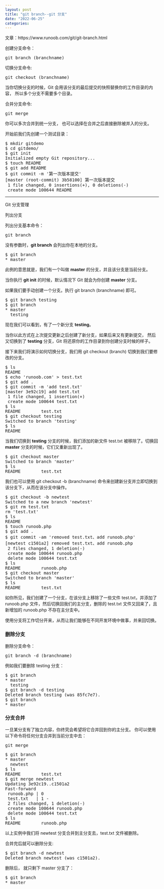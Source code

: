 ```yaml
---
layout: post
title: "git branch--git 分支"
date: "2022-06-25"
categories: 
---
```

<p>文章：https://www.runoob.com/git/git-branch.html</p>

<p>创建分支命令：</p>

<pre class="prettyprint prettyprinted" style="">
<span class="pln">git branch </span><span class="pun">(</span><span class="pln">branchname</span><span class="pun">)</span></pre>

<p>切换分支命令:</p>

<pre class="prettyprint prettyprinted" style="">
<span class="pln">git checkout </span><span class="pun">(</span><span class="pln">branchname</span><span class="pun">)</span></pre>

<p>当你切换分支的时候，Git 会用该分支的最后提交的快照替换你的工作目录的内容， 所以多个分支不需要多个目录。</p>

<p>合并分支命令:</p>

<pre class="prettyprint prettyprinted" style="">
<span class="pln">git merge </span></pre>

<p>你可以多次合并到统一分支， 也可以选择在合并之后直接删除被并入的分支。</p>

<p>开始前我们先创建一个测试目录：</p>

<pre class="prettyprint prettyprinted" style="">
<span class="pln">$ mkdir gitdemo
$ cd gitdemo</span><span class="pun">/</span><span class="pln">
$ git init
</span><span class="typ">Initialized</span><span class="pln"> empty </span><span class="typ">Git</span><span class="pln"> repository</span><span class="pun">...</span><span class="pln">
$ touch README
$ git add README
$ git commit </span><span class="pun">-</span><span class="pln">m </span><span class="str">&#39;第一次版本提交&#39;</span><span class="pln">
</span><span class="pun">[</span><span class="pln">master </span><span class="pun">(</span><span class="pln">root</span><span class="pun">-</span><span class="pln">commit</span><span class="pun">)</span><span class="pln"> </span><span class="lit">3b58100</span><span class="pun">]</span><span class="pln"> </span><span class="pun">第一次版本提交</span><span class="pln">
 </span><span class="lit">1</span><span class="pln"> file changed</span><span class="pun">,</span><span class="pln"> </span><span class="lit">0</span><span class="pln"> insertions</span><span class="pun">(+),</span><span class="pln"> </span><span class="lit">0</span><span class="pln"> deletions</span><span class="pun">(-)</span><span class="pln">
 create mode </span><span class="lit">100644</span><span class="pln"> README</span></pre>

<hr />
<p>Git 分支管理</p>

<p>列出分支</p>

<p>列出分支基本命令：</p>

<pre class="prettyprint prettyprinted" style="">
<span class="pln">git branch</span></pre>

<p>没有参数时，<strong>git branch</strong> 会列出你在本地的分支。</p>

<pre class="prettyprint prettyprinted" style="">
<span class="pln">$ git branch
</span><span class="pun">*</span><span class="pln"> master</span></pre>

<p>此例的意思就是，我们有一个叫做 <strong>master</strong> 的分支，并且该分支是当前分支。</p>

<p>当你执行 <strong>git init</strong> 的时候，默认情况下 Git 就会为你创建 <strong>master</strong> 分支。</p>

<p>如果我们要手动创建一个分支。执行 <span class="marked">git branch (branchname)</span> 即可。</p>

<pre class="prettyprint prettyprinted" style="">
<span class="pln">$ git branch testing
$ git branch
</span><span class="pun">*</span><span class="pln"> master
  testing</span></pre>

<p>现在我们可以看到，有了一个新分支 <strong>testing</strong>。</p>

<p>当你以此方式在上次提交更新之后创建了新分支，如果后来又有更新提交， 然后又切换到了 <strong>testing</strong> 分支，Git 将还原你的工作目录到你创建分支时候的样子。</p>

<p>接下来我们将演示如何切换分支，我们用 git checkout (branch) 切换到我们要修改的分支。</p>

<pre class="prettyprint prettyprinted" style="">
<span class="pln">$ ls
README
$ echo </span><span class="str">&#39;runoob.com&#39;</span><span class="pln"> </span><span class="pun">&gt;</span><span class="pln"> test</span><span class="pun">.</span><span class="pln">txt
$ git add </span><span class="pun">.</span><span class="pln">
$ git commit </span><span class="pun">-</span><span class="pln">m </span><span class="str">&#39;add test.txt&#39;</span><span class="pln">
</span><span class="pun">[</span><span class="pln">master </span><span class="lit">3e92c19</span><span class="pun">]</span><span class="pln"> add test</span><span class="pun">.</span><span class="pln">txt
 </span><span class="lit">1</span><span class="pln"> file changed</span><span class="pun">,</span><span class="pln"> </span><span class="lit">1</span><span class="pln"> insertion</span><span class="pun">(+)</span><span class="pln">
 create mode </span><span class="lit">100644</span><span class="pln"> test</span><span class="pun">.</span><span class="pln">txt
$ ls
README&nbsp;&nbsp;&nbsp;&nbsp;&nbsp;&nbsp;&nbsp;&nbsp;test</span><span class="pun">.</span><span class="pln">txt
$ git checkout testing
</span><span class="typ">Switched</span><span class="pln"> to branch </span><span class="str">&#39;testing&#39;</span><span class="pln">
$ ls
README</span></pre>

<p>当我们切换到 <strong>testing</strong> 分支的时候，我们添加的新文件 test.txt 被移除了。切换回 <strong>master</strong> 分支的时候，它们又重新出现了。</p>

<pre class="prettyprint prettyprinted" style="">
<span class="pln">$ git checkout master
</span><span class="typ">Switched</span><span class="pln"> to branch </span><span class="str">&#39;master&#39;</span><span class="pln">
$ ls
README&nbsp;&nbsp;&nbsp;&nbsp;&nbsp;&nbsp;&nbsp;&nbsp;test</span><span class="pun">.</span><span class="pln">txt</span></pre>

<p>我们也可以使用 git checkout -b (branchname) 命令来创建新分支并立即切换到该分支下，从而在该分支中操作。</p>

<pre class="prettyprint prettyprinted" style="">
<span class="pln">$ git checkout </span><span class="pun">-</span><span class="pln">b newtest
</span><span class="typ">Switched</span><span class="pln"> to a </span><span class="kwd">new</span><span class="pln"> branch </span><span class="str">&#39;newtest&#39;</span><span class="pln">
$ git rm test</span><span class="pun">.</span><span class="pln">txt 
rm </span><span class="str">&#39;test.txt&#39;</span><span class="pln">
$ ls
README
$ touch runoob</span><span class="pun">.</span><span class="pln">php
$ git add </span><span class="pun">.</span><span class="pln">
$ git commit </span><span class="pun">-</span><span class="pln">am </span><span class="str">&#39;removed test.txt、add runoob.php&#39;</span><span class="pln">
</span><span class="pun">[</span><span class="pln">newtest c1501a2</span><span class="pun">]</span><span class="pln"> removed test</span><span class="pun">.</span><span class="pln">txt</span><span class="pun">、</span><span class="pln">add runoob</span><span class="pun">.</span><span class="pln">php
 </span><span class="lit">2</span><span class="pln"> files changed</span><span class="pun">,</span><span class="pln"> </span><span class="lit">1</span><span class="pln"> deletion</span><span class="pun">(-)</span><span class="pln">
 create mode </span><span class="lit">100644</span><span class="pln"> runoob</span><span class="pun">.</span><span class="pln">php
 </span><span class="kwd">delete</span><span class="pln"> mode </span><span class="lit">100644</span><span class="pln"> test</span><span class="pun">.</span><span class="pln">txt
$ ls
README&nbsp;&nbsp;&nbsp;&nbsp;&nbsp;&nbsp;&nbsp;&nbsp;runoob</span><span class="pun">.</span><span class="pln">php
$ git checkout master
</span><span class="typ">Switched</span><span class="pln"> to branch </span><span class="str">&#39;master&#39;</span><span class="pln">
$ ls
README&nbsp;&nbsp;&nbsp;&nbsp;&nbsp;&nbsp;&nbsp;&nbsp;test</span><span class="pun">.</span><span class="pln">txt
</span></pre>

<p>如你所见，我们创建了一个分支，在该分支上移除了一些文件 test.txt，并添加了 runoob.php 文件，然后切换回我们的主分支，删除的 test.txt 文件又回来了，且新增加的 runoob.php 不存在主分支中。</p>

<p>使用分支将工作切分开来，从而让我们能够在不同开发环境中做事，并来回切换。</p>

<h3>删除分支</h3>

<p>删除分支命令：</p>

<pre class="prettyprint prettyprinted" style="">
<span class="pln">git branch </span><span class="pun">-</span><span class="pln">d </span><span class="pun">(</span><span class="pln">branchname</span><span class="pun">)</span></pre>

<p>例如我们要删除 testing 分支：</p>

<pre class="prettyprint prettyprinted" style="">
<span class="pln">$ git branch
</span><span class="pun">*</span><span class="pln"> master
  testing
$ git branch </span><span class="pun">-</span><span class="pln">d testing
</span><span class="typ">Deleted</span><span class="pln"> branch testing </span><span class="pun">(</span><span class="pln">was </span><span class="lit">85fc7e7</span><span class="pun">).</span><span class="pln">
$ git branch
</span><span class="pun">*</span><span class="pln"> master</span></pre>

<h3>分支合并</h3>

<p>一旦某分支有了独立内容，你终究会希望将它合并回到你的主分支。 你可以使用以下命令将任何分支合并到当前分支中去：</p>

<pre class="prettyprint prettyprinted" style="">
<span class="pln">git merge</span></pre>

<pre class="prettyprint prettyprinted" style="">
<span class="pln">$ git branch
</span><span class="pun">*</span><span class="pln"> master
  newtest
$ ls
README&nbsp;&nbsp;&nbsp;&nbsp;&nbsp;&nbsp;&nbsp;&nbsp;test</span><span class="pun">.</span><span class="pln">txt
$ git merge newtest
</span><span class="typ">Updating</span><span class="pln"> </span><span class="lit">3e92c19.</span><span class="pun">.</span><span class="pln">c1501a2
</span><span class="typ">Fast</span><span class="pun">-</span><span class="pln">forward
 runoob</span><span class="pun">.</span><span class="pln">php </span><span class="pun">|</span><span class="pln"> </span><span class="lit">0</span><span class="pln">
 test</span><span class="pun">.</span><span class="pln">txt   </span><span class="pun">|</span><span class="pln"> </span><span class="lit">1</span><span class="pln"> </span><span class="pun">-</span><span class="pln">
 </span><span class="lit">2</span><span class="pln"> files changed</span><span class="pun">,</span><span class="pln"> </span><span class="lit">1</span><span class="pln"> deletion</span><span class="pun">(-)</span><span class="pln">
 create mode </span><span class="lit">100644</span><span class="pln"> runoob</span><span class="pun">.</span><span class="pln">php
 </span><span class="kwd">delete</span><span class="pln"> mode </span><span class="lit">100644</span><span class="pln"> test</span><span class="pun">.</span><span class="pln">txt
$ ls
README&nbsp;&nbsp;&nbsp;&nbsp;&nbsp;&nbsp;&nbsp;&nbsp;runoob</span><span class="pun">.</span><span class="pln">php
</span></pre>

<p>以上实例中我们将 newtest 分支合并到主分支去，test.txt 文件被删除。</p>

<p>合并完后就可以删除分支:</p>

<pre class="prettyprint prettyprinted" style="">
<span class="pln">$ git branch </span><span class="pun">-</span><span class="pln">d newtest
</span><span class="typ">Deleted</span><span class="pln"> branch newtest </span><span class="pun">(</span><span class="pln">was c1501a2</span><span class="pun">).</span></pre>

<p>删除后， 就只剩下 master 分支了：</p>

<pre class="prettyprint prettyprinted" style="">
<span class="pln">$ git branch
</span><span class="pun">*</span><span class="pln"> master</span></pre>

